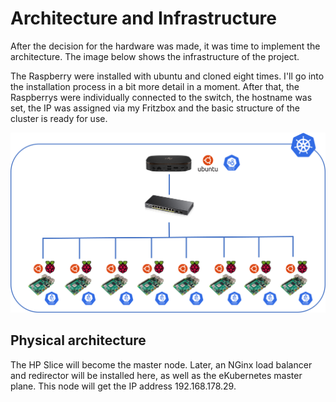 # Architecture and Infrastructure
After the decision for the hardware was made, it was time to implement the architecture. The image below shows the infrastructure of the project. 

The Raspberry were installed with ubuntu and cloned eight times. I'll go into the installation process in a bit more detail in a moment. After that, the Raspberrys were individually connected to the switch, the hostname was set, the IP was assigned via my Fritzbox and the basic structure of the cluster is ready for use.

![Infrastructure](/images/cloudberry-infrastructure.png)

## Physical architecture

The HP Slice will become the master node. Later, an NGinx load balancer and redirector will be installed here, as well as the eKubernetes master plane. This node will get the IP address 192.168.178.29.
